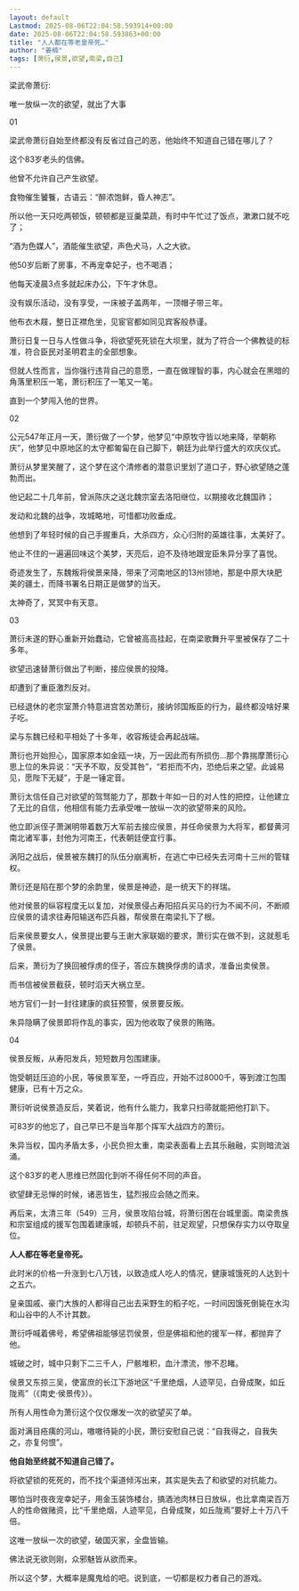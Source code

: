 ```yaml
---
layout: default
Lastmod: 2025-08-06T22:04:58.593914+00:00
date: 2025-08-06T22:04:58.593863+00:00
title: "人人都在等老皇帝死…"
author: "姜楠"
tags: [萧衍,侯景,欲望,南梁,自己]
---
```


梁武帝萧衍:

唯一放纵一次的欲望，就出了大事

01

梁武帝萧衍自始至终都没有反省过自己的恶，他始终不知道自己错在哪儿了？

这个83岁老头的信佛。

他曾不允许自己产生欲望。

食物催生饕餮，古语云：“醉浓饱鲜，昏人神志”。

所以他一天只吃两顿饭，顿顿都是豆羹菜蔬，有时中午忙过了饭点，漱漱口就不吃了；

“酒为色媒人”，酒能催生欲望，声色犬马，人之大欲。

他50岁后断了房事，不再宠幸妃子，也不喝酒；

他每天凌晨3点多就起床办公，下午才休息。

没有娱乐活动，没有享受，一床被子盖两年，一顶帽子带三年。

他布衣木屐，整日正襟危坐，见宦官都如同见宾客般恭谨。

萧衍日复一日与人性做斗争，将欲望死死锁在大坝里，就为了符合一个佛教徒的标准，符合臣民对圣明君主的全部想象。

但就人性而言，当你强行违背自己的意愿，一直在做理智的事，内心就会在黑暗的角落里积压一笔，萧衍积压了一笔又一笔。

直到一个梦闯入他的世界。

02

公元547年正月一天，萧衍做了一个梦，他梦见“中原牧守皆以地来降，举朝称庆”，他梦见中原地区的太守都匍匐在自己脚下，朝廷为此举行盛大的欢庆仪式。

萧衍从梦里笑醒了，这个梦在这个清修者的潜意识里划了道口子，野心欲望随之蓬勃而出。

他记起二十几年前，曾派陈庆之送北魏宗室去洛阳继位，以期接收北魏国祚；

发动和北魏的战争，攻城略地，可惜都功败垂成。

他想到了年轻时候的自己手握重兵，大杀四方，众心归附的英雄往事，太美好了。

他止不住的一遍遍回味这个美梦，天亮后，迫不及待地跟宠臣朱异分享了喜悦。

奇迹发生了，东魏叛将侯景来降，带来了河南地区的13州领地，那是中原大块肥美的疆土，而降书署名日期正是做梦的当天。

太神奇了，冥冥中有天意。

03

萧衍未遂的野心重新开始蠢动，它曾被高高挂起，在南梁歌舞升平里被保存了二十多年。

欲望迅速替萧衍做出了判断，接应侯景的投降。

却遭到了重臣激烈反对。

已经退休的老宗室萧介特意进宫苦劝萧衍，接纳邻国叛臣的行为，最终都没啥好果子吃。

梁与东魏已经和平相处了十多年，收容叛徒会再起战端。

萧衍也开始担心，国家原本如金瓯一块，万一因此而有所损伤...那个靠揣摩萧衍心思上位的朱异说：“天予不取，反受其咎”，“若拒而不内，恐绝后来之望。此诚易见，愿陛下无疑”，于是一锤定音。

萧衍太信任自己对欲望的驾驽能力了，那数十年如一日的对人性的把控，让他建立了无比的自信，他相信有能力去承受唯一放纵一次的欲望带来的风险。

他立即派侄子萧渊明带着数万大军前去接应侯景，并任命侯景为大将军，都督黄河南北诸军事，封他为河南王，代表朝廷便宜行事。

涡阳之战后，侯景被东魏打的队伍分崩离析，在逃亡中已经失去河南十三州的管辖权。

萧衍还是陷在那个梦的余韵里，侯景是神迹，是一统天下的祥瑞。

他对侯景的纵容程度无以复加，对侯景侵占寿阳招兵买马的行为不闻不问，不断顺应侯景的请求往寿阳输送布匹兵器，帮侯景在南梁扎下了根。

后来侯景要女人，侯景提出要与王谢大家联姻的要求，萧衍实在做不到，这就惹毛了侯景。

后来，萧衍为了换回被俘虏的侄子，答应东魏换俘虏的请求，准备出卖侯景。

而书信被侯景截获，顿时滔天大祸立至。

地方官们一封一封往建康的疯狂预警，侯景要反叛。

朱异隐瞒了侯景即将作乱的事实，因为他收取了侯景的贿赂。

04

侯景反叛，从寿阳发兵，短短数月包围建康。

饱受朝廷压迫的小民，等侯景军至，一呼百应，开始不过8000千，等到渡江包围健康，已有十万之众。

萧衍听说侯景造反后，笑着说，他有什么能力，我拿只扫帚就能把他打趴下。

可83岁的他忘了，自己早已不是当年那个挥军大战四方的萧衍。

朱异当权，国内矛盾太多，小民负担太重，南梁表面看上去其乐融融，实则暗流汹涌。

这个83岁的老人思维已然固化到听不得任何不同的声音。

欲望肆无忌惮的时候，诸恶皆生，猛烈报应会随之而来。

再后来，太清三年（549）三月，侯景攻陷台城，将萧衍困在台城里面。南梁贵族和宗室组成的援军包围着建康城，却顿兵不前，驻足观望，只想保存实力以夺取皇位。

**人人都在等老皇帝死。**

此时米的价格一升涨到七八万钱，以致造成人吃人的情况，健康城饿死的人达到十之五六。

皇亲国戚、豪门大族的人都得自己出去采野生的稻子吃，一时间因饿死倒毙在水沟和山谷中的人不计其数。

萧衍呼喊着佛号，希望佛祖能够惩罚侯景，但是佛祖和他的援军一样，都抛弃了他。

城破之时，城中只剩下二三千人，尸骸堆积，血汁漂流，惨不忍睹。

侯景又东掠三吴，使富庶的长江下游地区“千里绝烟，人迹罕见，白骨成聚，如丘陇焉”（《南史·侯景传》）。

所有人用性命为萧衍这个仅仅爆发一次的欲望买了单。

面对满目疮痍的河山，嗷嗷待毙的小民，萧衍安慰自己说：“自我得之，自我失之，亦复何恨”。

**他自始至终就不知道自己错了。**

将欲望锁的死死的，而不找个渠道倾泻出来，其实是失去了和欲望的对抗能力。

哪怕当时夜夜宠幸妃子，用金玉装饰楼台，搞酒池肉林日日放纵，也比拿南梁百万人的性命做赌资，比“千里绝烟，人迹罕见，白骨成聚，如丘陇焉”要好上十万八千倍。

这唯一放纵一次的欲望，破国灭家，全盘皆输。

佛法说无欲则刚，众邪魅皆从欲而来。

所以这个梦，大概率是魔鬼给的吧。说到底，一切都是权力者自己的游戏。

